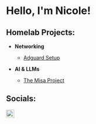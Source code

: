 <h1>Hello, I'm Nicole!</h1>

<h2>Homelab Projects:</h2>

- <b>Networking</b>
  - [Adguard Setup](https://github.com/Nicolemp4/Adguard-Setup)

- <b>AI & LLMs</b>
  - [The Misa Project]()

<!--
<h2>Certifications:</h2>
-->
<h2>Socials:</h2>

[<img align="left" alt="JoshMadakor | LinkedIn" width="22px" src="https://cdn.jsdelivr.net/npm/simple-icons@v3/icons/linkedin.svg" />][linkedin]


[linkedin]: https://www.linkedin.com/in/nicolebeilman

<!--
**joshmadakor1/joshmadakor1** is a ✨ _special_ ✨ repository because its `README.md` (this file) appears on your GitHub profile.

Here are some ideas to get you started:

- 🔭 I’m currently working on ...
- 🌱 I’m currently learning ...
- 👯 I’m looking to collaborate on ...
- 🤔 I’m looking for help with ...
- 💬 Ask me about ...
- 📫 How to reach me: ...
- 😄 Pronouns: ...
- ⚡ Fun fact: ...
-->

